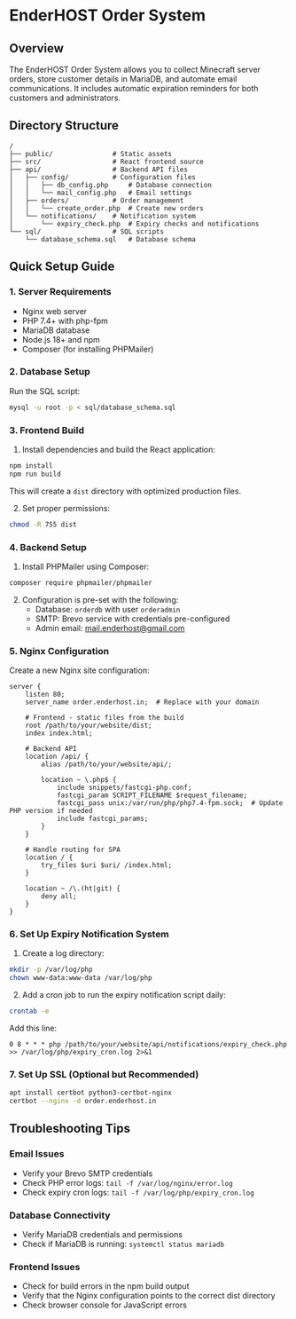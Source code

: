 
# EnderHOST Order System

## Overview
The EnderHOST Order System allows you to collect Minecraft server orders, store customer details in MariaDB, and automate email communications. It includes automatic expiration reminders for both customers and administrators.

## Directory Structure
```
/
├── public/               # Static assets
├── src/                  # React frontend source
├── api/                  # Backend API files
│   ├── config/           # Configuration files
│   │   ├── db_config.php     # Database connection
│   │   └── mail_config.php   # Email settings
│   ├── orders/           # Order management
│   │   └── create_order.php  # Create new orders
│   └── notifications/    # Notification system
│       └── expiry_check.php  # Expiry checks and notifications
└── sql/                  # SQL scripts
    └── database_schema.sql   # Database schema
```

## Quick Setup Guide

### 1. Server Requirements
- Nginx web server
- PHP 7.4+ with php-fpm
- MariaDB database
- Node.js 18+ and npm
- Composer (for installing PHPMailer)

### 2. Database Setup
Run the SQL script:
```bash
mysql -u root -p < sql/database_schema.sql
```

### 3. Frontend Build
1. Install dependencies and build the React application:
```bash
npm install
npm run build
```

This will create a `dist` directory with optimized production files.

2. Set proper permissions:
```bash
chmod -R 755 dist
```

### 4. Backend Setup
1. Install PHPMailer using Composer:
```bash
composer require phpmailer/phpmailer
```

2. Configuration is pre-set with the following:
   - Database: `orderdb` with user `orderadmin`
   - SMTP: Brevo service with credentials pre-configured
   - Admin email: mail.enderhost@gmail.com

### 5. Nginx Configuration
Create a new Nginx site configuration:
```
server {
    listen 80;
    server_name order.enderhost.in;  # Replace with your domain
    
    # Frontend - static files from the build
    root /path/to/your/website/dist;
    index index.html;
    
    # Backend API
    location /api/ {
        alias /path/to/your/website/api/;
        
        location ~ \.php$ {
            include snippets/fastcgi-php.conf;
            fastcgi_param SCRIPT_FILENAME $request_filename;
            fastcgi_pass unix:/var/run/php/php7.4-fpm.sock;  # Update PHP version if needed
            include fastcgi_params;
        }
    }
    
    # Handle routing for SPA
    location / {
        try_files $uri $uri/ /index.html;
    }

    location ~ /\.(ht|git) {
        deny all;
    }
}
```

### 6. Set Up Expiry Notification System
1. Create a log directory:
```bash
mkdir -p /var/log/php
chown www-data:www-data /var/log/php
```

2. Add a cron job to run the expiry notification script daily:
```bash
crontab -e
```

Add this line:
```
0 8 * * * php /path/to/your/website/api/notifications/expiry_check.php >> /var/log/php/expiry_cron.log 2>&1
```

### 7. Set Up SSL (Optional but Recommended)
```bash
apt install certbot python3-certbot-nginx
certbot --nginx -d order.enderhost.in
```

## Troubleshooting Tips

### Email Issues
- Verify your Brevo SMTP credentials
- Check PHP error logs: `tail -f /var/log/nginx/error.log`
- Check expiry cron logs: `tail -f /var/log/php/expiry_cron.log`

### Database Connectivity
- Verify MariaDB credentials and permissions
- Check if MariaDB is running: `systemctl status mariadb`

### Frontend Issues
- Check for build errors in the npm build output
- Verify that the Nginx configuration points to the correct dist directory
- Check browser console for JavaScript errors
